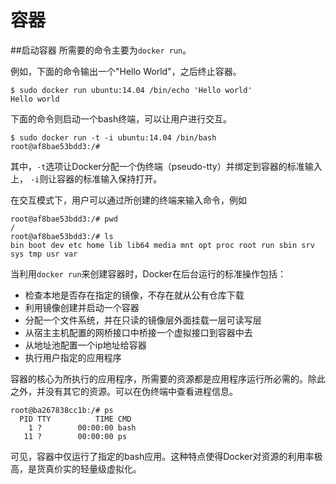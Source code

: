 # 容器
##启动容器
所需要的命令主要为`docker run`。

例如，下面的命令输出一个"Hello World"，之后终止容器。
```
$ sudo docker run ubuntu:14.04 /bin/echo 'Hello world'
Hello world
```

下面的命令则启动一个bash终端，可以让用户进行交互。
```
$ sudo docker run -t -i ubuntu:14.04 /bin/bash
root@af8bae53bdd3:/#
```
其中，`-t`选项让Docker分配一个伪终端（pseudo-tty）并绑定到容器的标准输入上， `-i`则让容器的标准输入保持打开。

在交互模式下，用户可以通过所创建的终端来输入命令，例如
```
root@af8bae53bdd3:/# pwd
/
root@af8bae53bdd3:/# ls
bin boot dev etc home lib lib64 media mnt opt proc root run sbin srv sys tmp usr var
```

当利用`docker run`来创建容器时，Docker在后台运行的标准操作包括：

* 检查本地是否存在指定的镜像，不存在就从公有仓库下载
* 利用镜像创建并启动一个容器
* 分配一个文件系统，并在只读的镜像层外面挂载一层可读写层
* 从宿主主机配置的网桥接口中桥接一个虚拟接口到容器中去
* 从地址池配置一个ip地址给容器
* 执行用户指定的应用程序


容器的核心为所执行的应用程序，所需要的资源都是应用程序运行所必需的。除此之外，并没有其它的资源。可以在伪终端中查看进程信息。
```
root@ba267838cc1b:/# ps
  PID TTY          TIME CMD
    1 ?        00:00:00 bash
   11 ?        00:00:00 ps
```
可见，容器中仅运行了指定的bash应用。这种特点使得Docker对资源的利用率极高，是货真价实的轻量级虚拟化。
